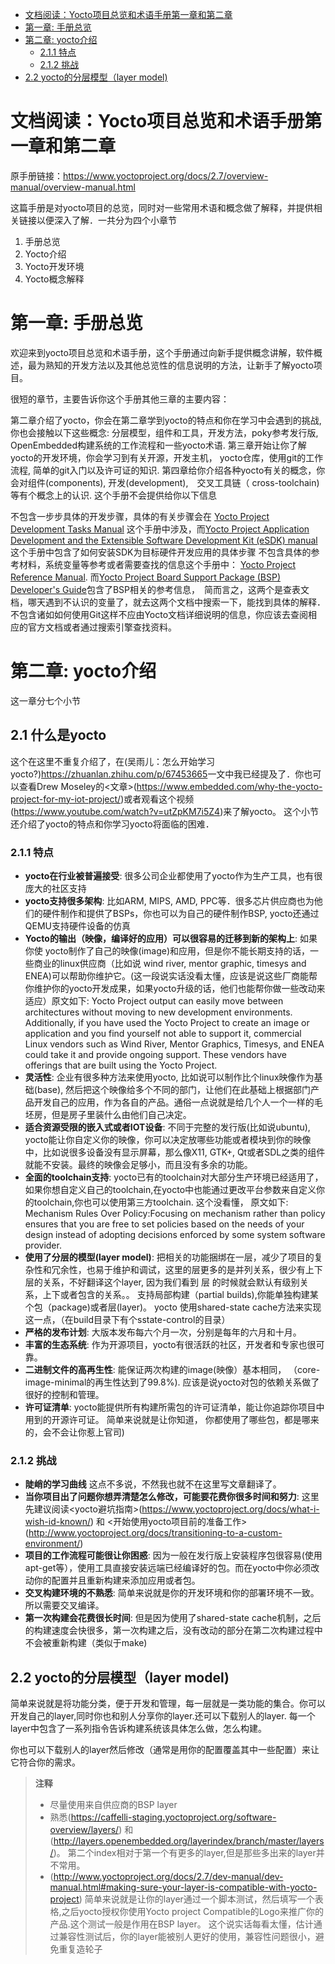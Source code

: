 <!-- TOC -->

- [文档阅读：Yocto项目总览和术语手册第一章和第二章](#文档阅读yocto项目总览和术语手册第一章和第二章)
- [第一章: 手册总览](#第一章-手册总览)
- [第二章: yocto介绍](#第二章-yocto介绍)    
  - [2.1.1 特点](2.1.1-特点)    
  - [2.1.2 挑战](2.1.2-挑战)
- [2.2 yocto的分层模型（layer model)](2.2-yocto的分层模)
<!-- /TOC -->

# 文档阅读：Yocto项目总览和术语手册第一章和第二章    
原手册链接：https://www.yoctoproject.org/docs/2.7/overview-manual/overview-manual.html
  

这篇手册是对yocto项目的总览，同时对一些常用术语和概念做了解释，并提供相关链接以便深入了解．一共分为四个小章节

1. 手册总览
2. Yocto介绍
3. Yocto开发环境
4. Yocto概念解释

# 第一章: 手册总览
欢迎来到yocto项目总览和术语手册，这个手册通过向新手提供概念讲解，软件概述，最为熟知的开发方法以及其他总览性的信息说明的方法，让新手了解yocto项目。

很短的章节，主要告诉你这个手册其他三章的主要内容：

第二章介绍了yocto，你会在第二章学到yocto的特点和你在学习中会遇到的挑战,你也会接触以下这些概念: 分层模型，组件和工具，开发方法，poky参考发行版, OpenEmbedded构建系统的工作流程和一些yocto术语.
第三章开始让你了解yocto的开发环境，你会学习到有关开源，开发主机， yocto仓库，使用git的工作流程, 简单的git入门以及许可证的知识.
第四章给你介绍各种yocto有关的概念，你会对组件(components), 开发(development),　交叉工具链（ cross-toolchain) 等有个概念上的认识.
这个手册不会提供给你以下信息

不包含一步步具体的开发步骤，具体的有关步骤会在 [Yocto Project Development Tasks Manual](http://www.yoctoproject.org/docs/2.7/dev-manual/dev-manual.html) 这个手册中涉及，而[Yocto Project Application Development and the Extensible Software Development Kit (eSDK) manual](http://www.yoctoproject.org/docs/2.7/sdk-manual/sdk-manual.html)这个手册中包含了如何安装SDK为目标硬件开发应用的具体步骤
不包含具体的参考材料，系统变量等参考或者需要查找的信息这个手册中： [Yocto Project Reference Manual](http://www.yoctoproject.org/docs/2.7/ref-manual/ref-manual.html). 而[Yocto Project Board Support Package (BSP) Developer's Guide](https://www.yoctoproject.org/docs/2.7/bsp-guide/bsp-guide.html)包含了BSP相关的参考信息，　简而言之，这两个是查表文档，哪天遇到不认识的变量了，就去这两个文档中搜索一下，能找到具体的解释．
不包含诸如如何使用Git这样不应由Yocto文档详细说明的信息，你应该去查阅相应的官方文档或者通过搜索引擎查找资料。    

# 第二章: yocto介绍

这一章分七个小节

## 2.1 什么是yocto
这个在这里不重复介绍了，在(吴雨儿：怎么开始学习yocto?)<https://zhuanlan.zhihu.com/p/67453665>一文中我已经提及了．你也可以查看Drew Moseley的<文章>(https://www.embedded.com/why-the-yocto-project-for-my-iot-project/)或者观看这个视频(https://www.youtube.com/watch?v=utZpKM7i5Z4)来了解yocto。
这个小节还介绍了yocto的特点和你学习yocto将面临的困难．

### 2.1.1 特点
- **yocto在行业被普遍接受**: 很多公司企业都使用了yocto作为生产工具，也有很庞大的社区支持
- **yocto支持很多架构**: 比如ARM, MIPS, AMD, PPC等．很多芯片供应商也为他们的硬件制作和提供了BSPs，你也可以为自己的硬件制作BSP, yocto还通过QEMU支持硬件设备的仿真
- **Yocto的输出（映像，编译好的应用）可以很容易的迁移到新的架构上**: 如果你使 yocto制作了自己的映像(image)和应用，但是你不能长期支持的话，一些商业的linux供应商（比如说 wind river, mentor graphic, timesys and ENEA)可以帮助你维护它。(这一段说实话没看太懂，应该是说这些厂商能帮你维护你的yocto开发成果，如果yocto升级的话，他们也能帮你做一些改动来适应）原文如下: Yocto Project output can easily move between architectures without moving to new development environments. Additionally, if you have used the Yocto Project to create an image or application and you find yourself not able to support it, commercial Linux vendors such as Wind River, Mentor Graphics, Timesys, and ENEA could take it and provide ongoing support. These vendors have offerings that are built using the Yocto Project.
- **灵活性**: 企业有很多种方法来使用yocto, 比如说可以制作比个linux映像作为基础(base), 然后把这个映像给多个不同的部门，让他们在此基础上根据部门产品开发自己的应用，作为各自的产品。通俗一点说就是给几个人一个一样的毛坯房，但是房子里装什么由他们自己决定。
- **适合资源受限的嵌入式或者IOT设备**: 不同于完整的发行版(比如说ubuntu), yocto能让你自定义你的映像，你可以决定放哪些功能或者模块到你的映像中，比如说很多设备没有显示屏幕，那么像X11, GTK+, Qt或者SDL之类的组件就能不安装。最终的映像会足够小，而且没有多余的功能。
- **全面的toolchain支持**: yocto已有的toolchain对大部分生产环境已经适用了， 如果你想自定义自己的toolchain,在yocto中也能通过更改平台参数来自定义你的toolchain,你也可以使用第三方toolchain.
这个没看懂， 原文如下: Mechanism Rules Over Policy:Focusing on mechanism rather than policy ensures that you are free to set policies based on the needs of your design instead of adopting decisions enforced by some system software provider.
- **使用了分层的模型(layer model)**: 把相关的功能捆绑在一层，减少了项目的复杂性和冗余性，也易于维护和调试，这里的层更多的是并列关系，很少有上下层的关系，不好翻译这个layer, 因为我们看到 层 的时候就会默认有级别关系，上下或者包含的关系。。
支持局部构建（partial builds),你能单独构建某个包（package)或者层(layer)。 yocto 使用shared-state cache方法来实现这一点，（在build目录下有个sstate-control的目录）
- **严格的发布计划**: 大版本发布每六个月一次，分别是每年的六月和十月。
- **丰富的生态系统**: 作为开源项目，yocto有很活跃的社区，开发者和专家也很可靠。
- **二进制文件的高再生性**: 能保证两次构建的image(映像）基本相同， （core-image-minimal的再生性达到了99.8%). 应该是说yocto对包的依赖关系做了很好的控制和管理。
- **许可证清单**: yocto能提供所有构建所需包的许可证清单，能让你追踪你项目中用到的开源许可证。 简单来说就是让你知道， 你都使用了哪些包，都是哪来的，会不会让你惹上官司)
### 2.1.2 挑战
- **陡峭的学习曲线** 这点不多说，不然我也就不在这里写文章翻译了。
- **当你项目出了问题你想弄清楚怎么修改，可能要花费你很多时间和努力**: 这里先建议阅读<yocto避坑指南>(https://www.yoctoproject.org/docs/what-i-wish-id-known/) 和 <开始使用yocto项目前的准备工作>(http://www.yoctoproject.org/docs/transitioning-to-a-custom-environment/)
- **项目的工作流程可能很让你困惑**: 因为一般在发行版上安装程序包很容易(使用apt-get等），使用工具直接安装远端已经编译好的包。而在yocto中你必须改动你的配置并且重新构建来添加应用或者包。
- **交叉构建环境的不熟悉**: 简单来说就是你的开发环境和你的部署环境不一致。所以需要交叉编译。
- **第一次构建会花费很长时间**: 但是因为使用了shared-state cache机制，之后的构建速度会快很多，第一次构建之后，没有改动的部分在第二次构建过程中不会被重新构建（类似于make)
## 2.2 yocto的分层模型（layer model)

简单来说就是将功能分类，便于开发和管理，每一层就是一类功能的集合。你可以开发自己的layer,同时你也和别人分享你的layer.还可以下载别人的layer. 每一个layer中包含了一系列指令告诉构建系统该具体怎么做，怎么构建。

你也可以下载别人的layer然后修改（通常是用你的配置覆盖其中一些配置）来让它符合你的需求。

> **注释**  
> - 尽量使用来自供应商的BSP layer    
> - 熟悉<Yocto Project curated layer index>(https://caffelli-staging.yoctoproject.org/software-overview/layers/) 和<OpenEmbedded layer index>(http://layers.openembedded.org/layerindex/branch/master/layers/)。 第二个index相对于第一个有更多的layer,但是那些多出来的layer并不常用。    
> - <Yocto Project Compatible>(http://www.yoctoproject.org/docs/2.7/dev-manual/dev-manual.html#making-sure-your-layer-is-compatible-with-yocto-project) 简单来说就是让你的layer通过一个脚本测试，然后填写一个表格,之后yocto授权你使用Yocto project Compatible的Logo来推广你的产品.这个测试一般是作用在BSP layer。 这个说实话每看太懂，估计通过兼容性测试后，你的layer能被别人更好的使用，兼容性问题很小，避免重复造轮子    
